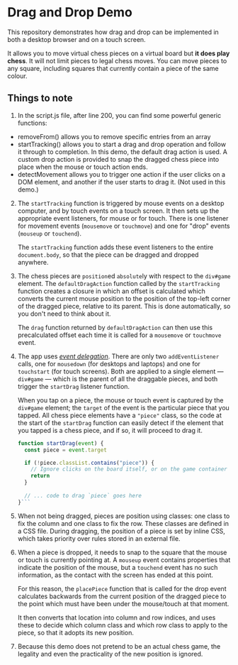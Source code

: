 # Drag and Drop Demo

This repository demonstrates how drag and drop can be implemented in both a desktop browser and on a touch screen.

It allows you to move virtual chess pieces on a virtual board but **it does play chess**. It will not limit pieces to legal chess moves. You can move pieces to any square, including squares that currently contain a piece of the same colour.

## Things to note

1. In the script.js file, after line 200, you can find some powerful generic functions:

  * removeFrom() allows you to remove specific entries from an array
  * startTracking() allows you to start a drag and drop operation
    and follow it through to completion. In this demo, the default drag
    action is used. A custom drop action is provided to snap the dragged
    chess piece into place when the mouse or touch action ends.
  * detectMovement allows you to trigger one action if the user clicks 
    on a DOM element, and another if the user starts to drag it. (Not used in this demo.)

2. The `startTracking` function is triggered by mouse events on a desktop computer, and by touch events on a touch screen. It then sets up the appropriate event listeners, for mouse or for touch. There is one listener for movement events (`mousemove` or `touchmove`) and one for "drop" events (`mouseup` or `touchend`).
    
    The `startTracking` function adds these event listeners to the entire `document.body`, so that the piece can be dragged and dropped anywhere. 

3. The chess pieces are `position`ed `absolute`ly with respect to the `div#game` element. The `defaultDragAction` function called by the `startTracking` function creates a closure in which an offset is calculated which converts the current mouse position to the position of the top-left corner of the dragged piece, relative to its parent. This is done automatically, so you don't need to think about it.

    The `drag` function returned by `defaultDragAction` can then use this precalculated offset each time it is called for a `mousemove` or `touchmove` event.

4. The app uses [_event delegation_](https://www.geeksforgeeks.org/event-delegation-in-javascript/). There are only two `addEventListener` calls, one for `mousedown` (for desktops and laptops) and one for `touchstart` (for touch screens). Both are applied to a single element — `div#game` — which is the parent of all the draggable pieces, and both trigger the `startDrag` listener function.

    When you tap on a piece, the mouse or touch event is captured by the `div#game` element; the `target` of the event is the particular piece that you tapped. All chess piece elements have a `"piece"` class, so the code at the start of the `startDrag` function can easily detect if the element that you tapped is a chess piece, and if so, it will proceed to drag it.

    ```javascript
    function startDrag(event) {
      const piece = event.target
    
      if (!piece.classList.contains("piece")) {
        // Ignore clicks on the board itself, or on the game container div
        return
      }
      
      // ... code to drag `piece` goes here
    }``` 

5. When not being dragged, pieces are position using classes: one class to fix the column and one class to fix the row. These classes are defined in a CSS file. During dragging, the position of a piece is set by inline CSS, which takes priority over rules stored in an external file.

6. When a piece is dropped, it needs to snap to the square that the mouse or touch is currently pointing at. A `mouseup` event contains properties that indicate the position of the mouse, but a `touchend` event has no such information, as the contact with the screen has ended at this point.

    For this reason, the `placePiece` function that is called for the drop event calculates backwards from the current position of the dragged piece to the point which must have been under the mouse/touch at that moment.

    It then converts that location into column and row indices, and uses these to decide which column class and which row class to apply to the piece, so that it adopts its new position.

7. Because this demo does not pretend to be an actual chess game, the legality and even the practicality of the new position is ignored.